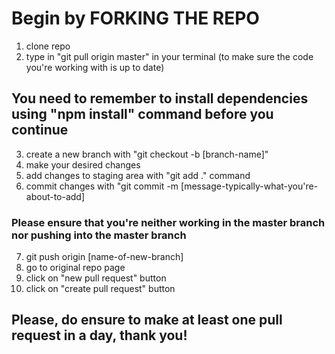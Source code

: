 # Begin by FORKING THE REPO

1. clone repo
2. type in "git pull origin master" in your terminal (to make sure the code you're working with is up to date)

## You need to remember to install dependencies using "npm install" command before you continue

3. create a new branch with "git checkout -b [branch-name]"
4. make your desired changes
5. add changes to staging area with "git add ." command
6. commit changes with "git commit -m [message-typically-what-you're-about-to-add]

### Please ensure that you're neither working in the master branch nor pushing into the master branch

7. git push origin [name-of-new-branch]
8. go to original repo page
9. click on "new pull request" button
10. click on "create pull request" button

## Please, do ensure to make at least one pull request in a day, thank you!
